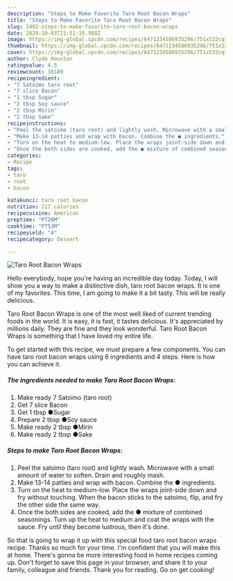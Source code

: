 ```yaml
---
description: "Steps to Make Favorite Taro Root Bacon Wraps"
title: "Steps to Make Favorite Taro Root Bacon Wraps"
slug: 1402-steps-to-make-favorite-taro-root-bacon-wraps
date: 2020-10-03T21:51:15.988Z
image: https://img-global.cpcdn.com/recipes/6471234586935296/751x532cq70/taro-root-bacon-wraps-recipe-main-photo.jpg
thumbnail: https://img-global.cpcdn.com/recipes/6471234586935296/751x532cq70/taro-root-bacon-wraps-recipe-main-photo.jpg
cover: https://img-global.cpcdn.com/recipes/6471234586935296/751x532cq70/taro-root-bacon-wraps-recipe-main-photo.jpg
author: Clyde Houston
ratingvalue: 4.5
reviewcount: 38180
recipeingredient:
- "7 Satoimo taro root"
- "7 slice Bacon"
- "1 tbsp Sugar"
- "2 tbsp Soy sauce"
- "2 tbsp Mirin"
- "2 tbsp Sake"
recipeinstructions:
- "Peel the satoimo (taro root) and lightly wash. Microwave with a small amount of water to soften. Drain and roughly mash."
- "Make 13-14 patties and wrap with bacon. Combine the ● ingredients."
- "Turn on the heat to medium-low. Place the wraps joint-side down and fry without touching. When the bacon sticks to the satoimo, flip, and fry the other side the same way."
- "Once the both sides are cooked, add the ● mixture of combined seasonings. Turn up the heat to medium and coat the wraps with the sauce. Fry until they become lustrous, then it&#39;s done."
categories:
- Recipe
tags:
- taro
- root
- bacon

katakunci: taro root bacon 
nutrition: 217 calories
recipecuisine: American
preptime: "PT20M"
cooktime: "PT53M"
recipeyield: "4"
recipecategory: Dessert

---
```



![Taro Root Bacon Wraps](https://img-global.cpcdn.com/recipes/6471234586935296/751x532cq70/taro-root-bacon-wraps-recipe-main-photo.jpg)

Hello everybody, hope you're having an incredible day today. Today, I will show you a way to make a distinctive dish, taro root bacon wraps. It is one of my favorites. This time, I am going to make it a bit tasty. This will be really delicious.



Taro Root Bacon Wraps is one of the most well liked of current trending foods in the world. It is easy, it is fast, it tastes delicious. It's appreciated by millions daily. They are fine and they look wonderful. Taro Root Bacon Wraps is something that I have loved my entire life.


To get started with this recipe, we must prepare a few components. You can have taro root bacon wraps using 6 ingredients and 4 steps. Here is how you can achieve it.

<!--inarticleads1-->

##### The ingredients needed to make Taro Root Bacon Wraps:

1. Make ready 7 Satoimo (taro root)
1. Get 7 slice Bacon
1. Get 1 tbsp ●Sugar
1. Prepare 2 tbsp ●Soy sauce
1. Make ready 2 tbsp ●Mirin
1. Make ready 2 tbsp ●Sake




<!--inarticleads2-->

##### Steps to make Taro Root Bacon Wraps:

1. Peel the satoimo (taro root) and lightly wash. Microwave with a small amount of water to soften. Drain and roughly mash.
1. Make 13-14 patties and wrap with bacon. Combine the ● ingredients.
1. Turn on the heat to medium-low. Place the wraps joint-side down and fry without touching. When the bacon sticks to the satoimo, flip, and fry the other side the same way.
1. Once the both sides are cooked, add the ● mixture of combined seasonings. Turn up the heat to medium and coat the wraps with the sauce. Fry until they become lustrous, then it&#39;s done.




So that is going to wrap it up with this special food taro root bacon wraps recipe. Thanks so much for your time. I'm confident that you will make this at home. There's gonna be more interesting food in home recipes coming up. Don't forget to save this page in your browser, and share it to your family, colleague and friends. Thank you for reading. Go on get cooking!
